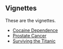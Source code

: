 Vignettes
---------

These are the vignettes.

* [Cocaine Dependence](cocaine.html)
* [Prostate Cancer](prostate.html)
* [Surviving the Titanic](titanic.html)
